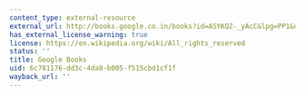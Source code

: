 ```yaml
---
content_type: external-resource
external_url: http://books.google.co.in/books?id=ASYKQZ-_yAcC&lpg=PP1&dq=Forms%20and%20Meanings%3A%20Texts%2C%20Performances%20and%20Audiences%20From%20Codex%20to%20Computer&pg=PP1#v=onepage&q&f=false
has_external_license_warning: true
license: https://en.wikipedia.org/wiki/All_rights_reserved
status: ''
title: Google Books
uid: 6c781176-dd3c-4da8-b005-f515cbd1cf1f
wayback_url: ''
---
```

